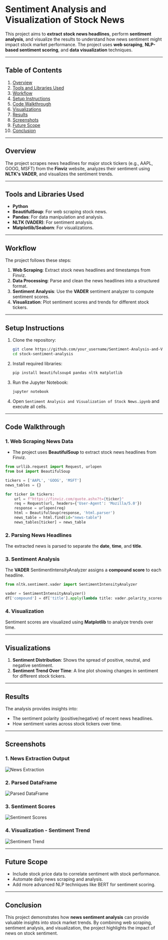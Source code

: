 # Sentiment Analysis and Visualization of Stock News

This project aims to **extract stock news headlines**, perform **sentiment analysis**, and visualize the results to understand how news sentiment might impact stock market performance. The project uses **web scraping**, **NLP-based sentiment scoring**, and **data visualization** techniques.

---

## Table of Contents
1. [Overview](#overview)
2. [Tools and Libraries Used](#tools-and-libraries-used)
3. [Workflow](#workflow)
4. [Setup Instructions](#setup-instructions)
5. [Code Walkthrough](#code-walkthrough)
6. [Visualizations](#visualizations)
7. [Results](#results)
8. [Screenshots](#screenshots)
9. [Future Scope](#future-scope)
10. [Conclusion](#conclusion)

---

## Overview

The project scrapes news headlines for major stock tickers (e.g., AAPL, GOOG, MSFT) from the **Finviz** website, analyzes their sentiment using **NLTK's VADER**, and visualizes the sentiment trends.

---

## Tools and Libraries Used

- **Python**
- **BeautifulSoup**: For web scraping stock news.
- **Pandas**: For data manipulation and analysis.
- **NLTK (VADER)**: For sentiment analysis.
- **Matplotlib/Seaborn**: For visualizations.

---

## Workflow

The project follows these steps:

1. **Web Scraping**: Extract stock news headlines and timestamps from Finviz.
2. **Data Processing**: Parse and clean the news headlines into a structured format.
3. **Sentiment Analysis**: Use the **VADER** sentiment analyzer to compute sentiment scores.
4. **Visualization**: Plot sentiment scores and trends for different stock tickers.

---

## Setup Instructions

1. Clone the repository:
   ```bash
   git clone https://github.com/your_username/Sentiment-Analysis-and-Visualization-of-Stock News.git
   cd stock-sentiment-analysis
   ```

2. Install required libraries:
   ```bash
   pip install beautifulsoup4 pandas nltk matplotlib
   ```

3. Run the Jupyter Notebook:
   ```bash
   jupyter notebook
   ```

4. Open `Sentiment Analysis and Visualization of Stock News.ipynb` and execute all cells.

---

## Code Walkthrough

### 1. Web Scraping News Data
- The project uses **BeautifulSoup** to extract stock news headlines from Finviz.

```python
from urllib.request import Request, urlopen
from bs4 import BeautifulSoup

tickers = ['AAPL', 'GOOG', 'MSFT']
news_tables = {}

for ticker in tickers:
    url = f"https://finviz.com/quote.ashx?t={ticker}"
    req = Request(url, headers={'User-Agent': 'Mozilla/5.0'})
    response = urlopen(req)
    html = BeautifulSoup(response, 'html.parser')
    news_table = html.find(id="news-table")
    news_tables[ticker] = news_table
```

### 2. Parsing News Headlines
The extracted news is parsed to separate the **date**, **time**, and **title**.

### 3. Sentiment Analysis
The **VADER** SentimentIntensityAnalyzer assigns a **compound score** to each headline.

```python
from nltk.sentiment.vader import SentimentIntensityAnalyzer

vader = SentimentIntensityAnalyzer()
df['compound'] = df['title'].apply(lambda title: vader.polarity_scores(title)['compound'])
```

### 4. Visualization
Sentiment scores are visualized using **Matplotlib** to analyze trends over time.

---

## Visualizations

1. **Sentiment Distribution**: Shows the spread of positive, neutral, and negative sentiment.
2. **Sentiment Trend Over Time**: A line plot showing changes in sentiment for different stock tickers.

---

## Results

The analysis provides insights into:
- The sentiment polarity (positive/negative) of recent news headlines.
- How sentiment varies across stock tickers over time.

---

## Screenshots

### 1. **News Extraction Output**
![News Extraction](screenshots/news_extraction.png)

### 2. **Parsed DataFrame**
![Parsed DataFrame](screenshots/parsed_dataframe.png)

### 3. **Sentiment Scores**
![Sentiment Scores](screenshots/sentiment_scores.png)

### 4. **Visualization - Sentiment Trend**
![Sentiment Trend](screenshots/sentiment_trend.png)

---

## Future Scope

- Include stock price data to correlate sentiment with stock performance.
- Automate daily news scraping and analysis.
- Add more advanced NLP techniques like BERT for sentiment scoring.

---

## Conclusion

This project demonstrates how **news sentiment analysis** can provide valuable insights into stock market trends. By combining web scraping, sentiment analysis, and visualization, the project highlights the impact of news on stock sentiment.

